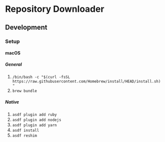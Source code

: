 # Repository Downloader
## Development
### Setup
#### macOS
##### General
1. `/bin/bash -c "$(curl -fsSL https://raw.githubusercontent.com/Homebrew/install/HEAD/install.sh)"`
2. `brew bundle`
##### Native
1. `asdf plugin add ruby`
2. `asdf plugin add nodejs`
3. `asdf plugin add yarn`
4. `asdf install`
5. `asdf reshim`
